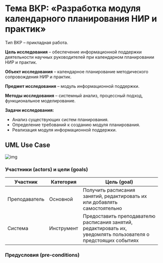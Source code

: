 # Тема ВКР: «Разработка модуля календарного планирования НИР и практик»

Тип ВКР – прикладная работа.

**Цель исследования** – обеспечение информационной поддержки деятельности научных руководителей при календарном планировании НИР и практик.

**Объект исследования** – календарное планирование методического сопровождения НИР и практик.

**Предмет исследования** – модуль информационной поддержки.

**Методы исследования** – системный анализ, процессный подход, функциональное моделирование.

**Задачи исследования:**

* Анализ существующих систем планирования.
* Определение требований к созданию модуля планирования.
* Реализация модуля информационной поддержки.

## UML Use Case

![img](https://i.postimg.cc/V646HM7Z/Untitled-Workspace.png)

### Участники (actors) и цели (goals)

| Участник  | Категория  | Цель (goal) |
|---|---|---|
| Преподаватель | Основной  | Получить расписания занятий, редактировать их или добавлять самостоятельно |
| Система  | Инструмент  | Предоставить преподавателю расписания занятий, редактировать их, уведомлять пользователя о предстоящих событиях |

### Предусловия (pre-conditions)
